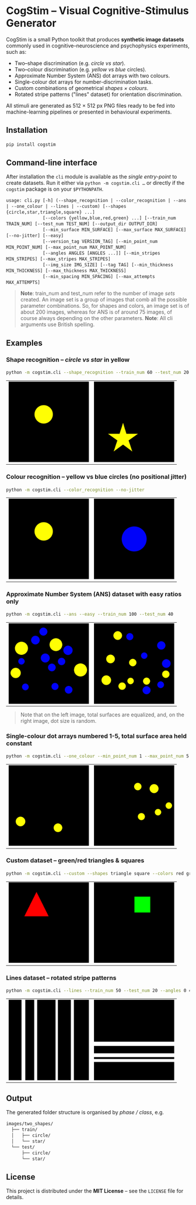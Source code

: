 # CogStim – Visual Cognitive-Stimulus Generator

CogStim is a small Python toolkit that produces **synthetic image datasets** commonly used in cognitive–neuroscience and psychophysics experiments, such as:

* Two–shape discrimination (e.g. *circle vs star*).
* Two–colour discrimination (e.g. *yellow vs blue* circles).
* Approximate Number System (ANS) dot arrays with two colours.
* Single-colour dot arrays for number-discrimination tasks.
* Custom combinations of geometrical *shapes × colours*.
* Rotated stripe patterns ("lines" dataset) for orientation discrimination.

All stimuli are generated as 512 × 512 px PNG files ready to be fed into machine-learning pipelines or presented in behavioural experiments.

## Installation

```bash
pip install cogstim  
```
## Command-line interface

After installation the `cli` module is available as the *single entry-point* to create datasets. Run it either via `python -m cogstim.cli …` or directly if the `cogstim` package is on your `$PYTHONPATH`.

```text
usage: cli.py [-h] (--shape_recognition | --color_recognition | --ans | --one_colour | --lines | --custom) [--shapes {circle,star,triangle,square} ...]
              [--colors {yellow,blue,red,green} ...] [--train_num TRAIN_NUM] [--test_num TEST_NUM] [--output_dir OUTPUT_DIR]
              [--min_surface MIN_SURFACE] [--max_surface MAX_SURFACE] [--no-jitter] [--easy]
              [--version_tag VERSION_TAG] [--min_point_num MIN_POINT_NUM] [--max_point_num MAX_POINT_NUM]
              [--angles ANGLES [ANGLES ...]] [--min_stripes MIN_STRIPES] [--max_stripes MAX_STRIPES]
              [--img_size IMG_SIZE] [--tag TAG] [--min_thickness MIN_THICKNESS] [--max_thickness MAX_THICKNESS]
              [--min_spacing MIN_SPACING] [--max_attempts MAX_ATTEMPTS]
```

> **Note**: train_num and test_num refer to the number of image _sets_ created. An image set is a group of images that comb all the possible parameter combinations. So, for shapes and colors, an image set is of about 200 images, whereas for ANS is of around 75 images, of course always depending on the other parameters.
> **Note**: All cli arguments use British spelling.

## Examples

### Shape recognition – *circle vs star* in yellow
```bash
python -m cogstim.cli --shape_recognition --train_num 60 --test_num 20
```

<table><tr>
  <td><img src="https://raw.githubusercontent.com/eudald-seeslab/cogstim/main/assets/examples/circle.png" alt="Yellow circle" width="220"/></td>
  <td><img src="https://raw.githubusercontent.com/eudald-seeslab/cogstim/main/assets/examples/star.png" alt="Yellow star" width="220"/></td>
</tr></table>

### Colour recognition – yellow vs blue circles (no positional jitter)
```bash
python -m cogstim.cli --color_recognition --no-jitter
```

<table><tr>
  <td><img src="https://raw.githubusercontent.com/eudald-seeslab/cogstim/main/assets/examples/circle.png" alt="Yellow circle" width="220"/></td>
  <td><img src="https://raw.githubusercontent.com/eudald-seeslab/cogstim/main/assets/examples/circle_blue.png" alt="Blue circle" width="220"/></td>
</tr></table>

###  Approximate Number System (ANS) dataset with easy ratios only
```bash
python -m cogstim.cli --ans --easy --train_num 100 --test_num 40
```

<table><tr>
  <td><img src="https://raw.githubusercontent.com/eudald-seeslab/cogstim/main/assets/examples/ans_equalized.png" alt="ANS equalized" width="220"/></td>
  <td><img src="https://raw.githubusercontent.com/eudald-seeslab/cogstim/main/assets/examples/ans.png" alt="ANS non-equalized" width="220"/></td>
</tr></table>

> Note that on the left image, total surfaces are equalized, and, on the right image, dot size is random.

### Single-colour dot arrays numbered 1-5, total surface area held constant
```bash
python -m cogstim.cli --one_colour --min_point_num 1 --max_point_num 5
```

<table><tr>
  <td><img src="https://raw.githubusercontent.com/eudald-seeslab/cogstim/main/assets/examples/dots_two.png" alt="Two circles" width="220"/></td>
  <td><img src="https://raw.githubusercontent.com/eudald-seeslab/cogstim/main/assets/examples/dots_five.png" alt="Five circles" width="220"/></td>
</tr></table>

### Custom dataset – green/red triangles & squares
```bash
python -m cogstim.cli --custom --shapes triangle square --colors red green
```

<table><tr>
  <td><img src="https://raw.githubusercontent.com/eudald-seeslab/cogstim/main/assets/examples/triangle_red.png" alt="Red triangle" width="220"/></td>
  <td><img src="https://raw.githubusercontent.com/eudald-seeslab/cogstim/main/assets/examples/square_green.png" alt="Green square" width="220"/></td>
</tr></table>

### Lines dataset – rotated stripe patterns
```bash
python -m cogstim.cli --lines --train_num 50 --test_num 20 --angles 0 45 90 135 --min_stripes 3 --max_stripes 5
```

<table><tr>
  <td><img src="https://raw.githubusercontent.com/eudald-seeslab/cogstim/main/assets/examples/lines_vertical.png" alt="Vertical lines" width="220"/></td>
  <td><img src="https://raw.githubusercontent.com/eudald-seeslab/cogstim/main/assets/examples/lines_horizontal.png" alt="Horizontal lines" width="220"/></td>
</tr></table>

## Output
The generated folder structure is organised by *phase / class*, e.g.
```
images/two_shapes/
  ├── train/
  │   ├── circle/
  │   └── star/
  └── test/
      ├── circle/
      └── star/
```

## License

This project is distributed under the **MIT License** – see the `LICENSE` file for details.
